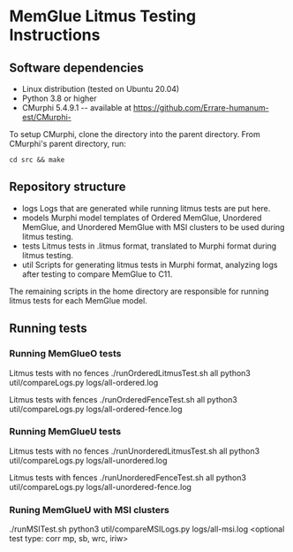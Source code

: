 # MemGlue Litmus Testing Instructions

## Software dependencies
- Linux distribution (tested on Ubuntu 20.04)
- Python 3.8 or higher
- CMurphi 5.4.9.1 -- available at https://github.com/Errare-humanum-est/CMurphi-

To setup CMurphi, clone the directory into the parent directory. From 
CMurphi's parent directory, run:
```
cd src && make
```

## Repository structure
* logs
  Logs that are generated while running litmus tests are put here.
* models
  Murphi model templates of Ordered MemGlue, Unordered MemGlue, and Unordered
  MemGlue with MSI clusters to be used during litmus testing.
* tests
  Litmus tests in .litmus format, translated to Murphi format during litmus
  testing.
* util
  Scripts for generating litmus tests in Murphi format, analyzing logs after
  testing to compare MemGlue to C11.

The remaining scripts in the home directory are responsible for running
litmus tests for each MemGlue model.

## Running tests

### Running MemGlueO tests

Litmus tests with no fences
./runOrderedLitmusTest.sh all
python3 util/compareLogs.py logs/all-ordered.log

Litmus tests with fences
./runOrderedFenceTest.sh all
python3 util/compareLogs.py logs/all-ordered-fence.log


### Running MemGlueU tests

Litmus tests with no fences
./runUnorderedLitmusTest.sh all
python3 util/compareLogs.py logs/all-unordered.log

Litmus tests with fences
./runUnorderedFenceTest.sh all
python3 util/compareLogs.py logs/all-unordered-fence.log


### Runing MemGlueU with MSI clusters

./runMSITest.sh
python3 util/compareMSILogs.py logs/all-msi.log <optional test type: corr mp, sb, wrc, iriw>

